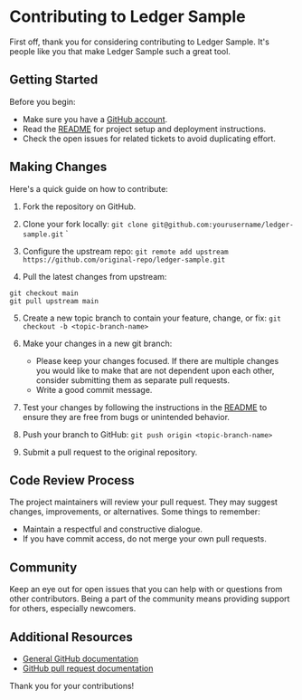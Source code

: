 # Contributing to Ledger Sample

First off, thank you for considering contributing to Ledger Sample. It's people like you that make Ledger Sample such a great tool.

## Getting Started

Before you begin:
- Make sure you have a [GitHub account](https://github.com/signup/free).
- Read the [README](README.md) for project setup and deployment instructions.
- Check the open issues for related tickets to avoid duplicating effort.

## Making Changes

Here's a quick guide on how to contribute:

1. Fork the repository on GitHub.

2. Clone your fork locally:
`git clone git@github.com:yourusername/ledger-sample.git`
`
3. Configure the upstream repo:
`git remote add upstream https://github.com/original-repo/ledger-sample.git`

4. Pull the latest changes from upstream:
```
git checkout main
git pull upstream main
```
5. Create a new topic branch to contain your feature, change, or fix:
`git checkout -b <topic-branch-name>`

6. Make your changes in a new git branch:
   - Please keep your changes focused. If there are multiple changes you would like to make that are not dependent upon each other, consider submitting them as separate pull requests.
   - Write a good commit message.

7. Test your changes by following the instructions in the [README](README.md) to ensure they are free from bugs or unintended behavior.

8. Push your branch to GitHub:
`git push origin <topic-branch-name>`

9. Submit a pull request to the original repository.

## Code Review Process

The project maintainers will review your pull request. They may suggest changes, improvements, or alternatives. Some things to remember:
- Maintain a respectful and constructive dialogue.
- If you have commit access, do not merge your own pull requests.

## Community

Keep an eye out for open issues that you can help with or questions from other contributors. Being a part of the community means providing support for others, especially newcomers.

## Additional Resources

- [General GitHub documentation](https://help.github.com/)
- [GitHub pull request documentation](https://help.github.com/articles/about-pull-requests/)

Thank you for your contributions!
